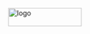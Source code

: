 <div class="custom">
<img src="{{"images/newtek-logo.png" | cdn }}" alt="logo" height="38" width="150" />
</div>
